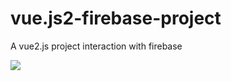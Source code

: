 # vue.js2-firebase-project
A vue2.js project interaction with firebase



<img src="https://gifyu.com/images/Vue.Js2FirebaseAppPreview.gif">

